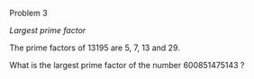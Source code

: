 Problem 3

*Largest prime factor*

The prime factors of 13195 are 5, 7, 13 and 29.

What is the largest prime factor of the number 600851475143 ?



